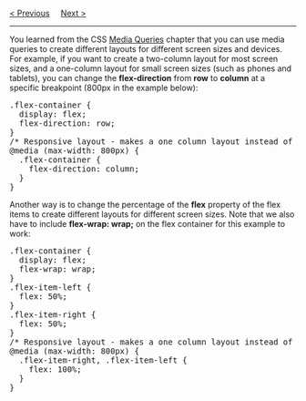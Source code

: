 <a href="/CSS/Advanced/Flexbox/Items.md">&lt; Previous</a>
&nbsp;&nbsp;&nbsp;
<a href="https://bledy-guides.repl.co">Next &gt;</a>
<hr>
You learned from the CSS <a href="https://github.com/BGP100/HTML-Guide/blob/main/CSS/Advanced/MediaQueries.md">Media Queries</a> chapter that you can use media queries to create different layouts for different screen sizes and devices.
<br>
For example, if you want to create a two-column layout for most screen sizes, and a one-column layout for small screen sizes (such as phones and tablets), you can change the <b>flex-direction</b> from <b>row</b> to <b>column</b> at a specific breakpoint (800px in the example below):
<pre>
.flex-container {
  display: flex;
  flex-direction: row;
}
/* Responsive layout - makes a one column layout instead of a two-column layout */
@media (max-width: 800px) {
  .flex-container {
    flex-direction: column;
  }
}
</pre>
Another way is to change the percentage of the <b>flex</b> property of the flex items to create different layouts for different screen sizes. Note that we also have to include <b>flex-wrap: wrap;</b> on the flex container for this example to work:
<pre>
.flex-container {
  display: flex;
  flex-wrap: wrap;
}
.flex-item-left {
  flex: 50%;
}
.flex-item-right {
  flex: 50%;
}
/* Responsive layout - makes a one column layout instead of a two-column layout */
@media (max-width: 800px) {
  .flex-item-right, .flex-item-left {
    flex: 100%;
  }
}
</pre>
